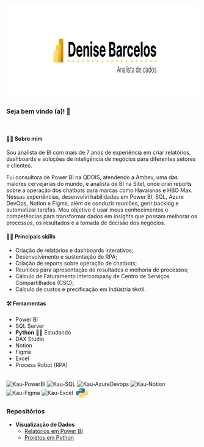 <div align="middle">
<img src="https://github.com/DeniseBP/DeniseBP/blob/main/Capa.png" alt="Denise Barcelos" height="242" width="900">
</div>

### Seja bem vindo (a)! 👋
<br>

#### &#128587;&#8205;&#9792;&#65039; Sobre mim

Sou analista de BI com mais de 7 anos de experiência em criar relatórios, dashboards e soluções de inteligência de negócios para diferentes setores e clientes. <br>

Fui consultora de Power BI na QDOIS, atendendo a Ambev, uma das maiores cervejarias do mundo, e analista de BI na Sitel, onde criei reports sobre a operação dos chatbots para marcas como Havaianas e HBO Max. Nessas experiências, desenvolvi habilidades em Power BI, SQL, Azure DevOps, Notion e Figma, além de conduzir reuniões, gerir backlog e automatizar tarefas. Meu objetivo é usar meus conhecimentos e competências para transformar dados em insights que possam melhorar os processos, os resultados e a tomada de decisão dos negócios.

#### 🤹🏻 Principais skills
- Criação de relatórios e dashboards interativos;
- Desenvolvimento e sustentação de RPA;
- Criação de reports sobre operação de chatbots;
- Reuniões para apresentação de resultados e melhoria de processos;
- Cálculo de Faturamento intercompany de Centro de Serviços Compartilhados (CSC);
- Cálculo de custos e precificação em Indústria têxtil.

#### 🛠️ Ferramentas
- Power BI
- SQL Server
- **Python** 👩‍💻 Estudando
- DAX Studio
- Notion
- Figma
- Excel
- Process Robot (RPA)

<div style="display: inline_block"><br>
  <img align="center" alt="Kau-PowerBI" height="27" width="23" <(img src= "https://github.com/DeniseBP/DeniseBP/assets/135619206/d7a5e96d-e09e-4994-b6cc-949cb1a689de" />
  <img align="center" alt="Kau-SQL" height="27" width="25" <(img src= "https://github.com/DeniseBP/DeniseBP/assets/135619206/76fd0f44-8153-4a01-84a6-2d138a3d933b" />
  <img align="center" alt="Kau-AzureDevops" height="27" width="25" <(img src= "https://github.com/DeniseBP/DeniseBP/assets/135619206/59127530-01d8-4806-b64f-b796afff3312" />
  <img align="center" alt="Kau-Notion" height="27" width="25" <(img src= "https://github.com/DeniseBP/DeniseBP/assets/135619206/dd8c6972-a75d-441c-86c4-8d45cfa570bc" />
  <img align="center" alt="Kau-Figma" height="27" width="25" <img src="https://cdn.jsdelivr.net/gh/devicons/devicon/icons/figma/figma-original.svg" />
  <img align="center" alt="Kau-Excel" height="27" width="27" <img src="https://github.com/DeniseBP/DeniseBP/assets/135619206/2fb7118b-91ae-44c6-a629-bc30f8bc769c" />
  <img align="center" alt="Kau-Python" height="30" width="40" src="https://raw.githubusercontent.com/devicons/devicon/master/icons/python/python-original.svg">
<br>

### Repositórios
- <b>Visualização de Dados</b>
  - [Relatórios em Power BI](https://github.com/DeniseBP/Relatorios_PBI)
  - [Projetos em Python](https://github.com/DeniseBP/Python)




<!--
**DeniseBP/DeniseBP** is a ✨ _special_ ✨ repository because its `README.md` (this file) appears on your GitHub profile.

Here are some ideas to get you started:

- 🔭 I’m currently working on ...
- 🌱 I’m currently learning ...
- 👯 I’m looking to collaborate on ...
- 🤔 I’m looking for help with ...
- 💬 Ask me about ...
- 📫 How to reach me: ...
- 😄 Pronouns: ...
- ⚡ Fun fact: ...
-->


